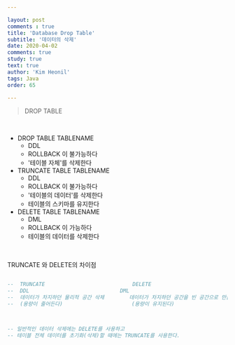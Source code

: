 ```yaml
---

layout: post
comments : true
title: 'Database Drop Table'
subtitle: '데이터의 삭제'
date: 2020-04-02
comments: true
study: true
text: true
author: 'Kim Heonil'
tags: Java
order: 65

---
```


> DROP TABLE

<br>

- DROP TABLE TABLENAME
  - DDL
  - ROLLBACK 이 불가능하다
  - '테이블 자체'를 삭제한다
- TRUNCATE TABLE TABLENAME
  - DDL
  - ROLLBACK 이 불가능하다
  - '테이블의 데이터'를 삭제한다
  - 테이블의 스키마를 유지한다
- DELETE TABLE TABLENAME
  - DML
  - ROLLBACK 이 가능하다
  - 테이블의 데이터를 삭제한다

<br>

TRUNCATE 와 DELETE의 차이점
<br>

``` sql

--	TRUNCATE							DELETE
--	DDL								DML
--	데이터가 차지하던 물리적 공간 삭제		   데이터가 차지하던 공간을 빈 공간으로 만듬.
--	(용량이 줄어든다)					    (용량이 유지된다)



-- 일반적인 데이터 삭제에는 DELETE를 사용하고 
-- 테이블 전체 데이터를 초기화(삭제)할 때에는 TRUNCATE를 사용한다.

```


<br><br>